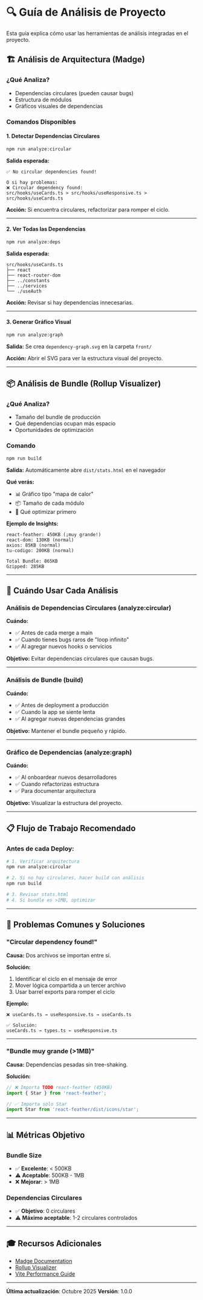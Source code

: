 # 🔍 Guía de Análisis de Proyecto

Esta guía explica cómo usar las herramientas de análisis integradas en el proyecto.

## 🏗️ Análisis de Arquitectura (Madge)

### ¿Qué Analiza?
- Dependencias circulares (pueden causar bugs)
- Estructura de módulos
- Gráficos visuales de dependencias

### Comandos Disponibles

#### 1. Detectar Dependencias Circulares
```bash
npm run analyze:circular
```

**Salida esperada:**
```
✅ No circular dependencies found!

O si hay problemas:
❌ Circular dependency found:
src/hooks/useCards.ts > src/hooks/useResponsive.ts > src/hooks/useCards.ts
```

**Acción:** Si encuentra circulares, refactorizar para romper el ciclo.

---

#### 2. Ver Todas las Dependencias
```bash
npm run analyze:deps
```

**Salida esperada:**
```
src/hooks/useCards.ts
├── react
├── react-router-dom
├── ../constants
├── ../services
└── ./useAuth
```

**Acción:** Revisar si hay dependencias innecesarias.

---

#### 3. Generar Gráfico Visual
```bash
npm run analyze:graph
```

**Salida:** Se crea `dependency-graph.svg` en la carpeta `front/`

**Acción:** Abrir el SVG para ver la estructura visual del proyecto.

---

## 📦 Análisis de Bundle (Rollup Visualizer)

### ¿Qué Analiza?
- Tamaño del bundle de producción
- Qué dependencias ocupan más espacio
- Oportunidades de optimización

### Comando

```bash
npm run build
```

**Salida:** Automáticamente abre `dist/stats.html` en el navegador

**Qué verás:**
- 📊 Gráfico tipo "mapa de calor"
- 📦 Tamaño de cada módulo
- 🎯 Qué optimizar primero

**Ejemplo de Insights:**
```
react-feather: 450KB (¡muy grande!)
react-dom: 130KB (normal)
axios: 85KB (normal)
tu-codigo: 200KB (normal)

Total Bundle: 865KB
Gzipped: 285KB
```

---

## 🎯 Cuándo Usar Cada Análisis

### **Análisis de Dependencias Circulares** (analyze:circular)
**Cuándo:**
- ✅ Antes de cada merge a main
- ✅ Cuando tienes bugs raros de "loop infinito"
- ✅ Al agregar nuevos hooks o servicios

**Objetivo:** Evitar dependencias circulares que causan bugs.

---

### **Análisis de Bundle** (build)
**Cuándo:**
- ✅ Antes de deployment a producción
- ✅ Cuando la app se siente lenta
- ✅ Al agregar nuevas dependencias grandes

**Objetivo:** Mantener el bundle pequeño y rápido.

---

### **Gráfico de Dependencias** (analyze:graph)
**Cuándo:**
- ✅ Al onboardear nuevos desarrolladores
- ✅ Cuando refactorizas estructura
- ✅ Para documentar arquitectura

**Objetivo:** Visualizar la estructura del proyecto.

---

## 📋 Flujo de Trabajo Recomendado

### Antes de cada Deploy:
```bash
# 1. Verificar arquitectura
npm run analyze:circular

# 2. Si no hay circulares, hacer build con análisis
npm run build

# 3. Revisar stats.html
# 4. Si bundle es >1MB, optimizar
```

---

## 🚨 Problemas Comunes y Soluciones

### "Circular dependency found!"
**Causa:** Dos archivos se importan entre sí.

**Solución:**
1. Identificar el ciclo en el mensaje de error
2. Mover lógica compartida a un tercer archivo
3. Usar barrel exports para romper el ciclo

**Ejemplo:**
```
❌ useCards.ts → useResponsive.ts → useCards.ts

✅ Solución:
useCards.ts → types.ts ← useResponsive.ts
```

---

### "Bundle muy grande (>1MB)"
**Causa:** Dependencias pesadas sin tree-shaking.

**Solución:**
```typescript
// ❌ Importa TODO react-feather (450KB)
import { Star } from 'react-feather';

// ✅ Importa solo Star
import Star from 'react-feather/dist/icons/star';
```

---

## 📊 Métricas Objetivo

### Bundle Size
- ✅ **Excelente**: < 500KB
- ⚠️ **Aceptable**: 500KB - 1MB
- ❌ **Mejorar**: > 1MB

### Dependencias Circulares
- ✅ **Objetivo**: 0 circulares
- ⚠️ **Máximo aceptable**: 1-2 circulares controlados

---

## 🎓 Recursos Adicionales

- [Madge Documentation](https://github.com/pahen/madge)
- [Rollup Visualizer](https://github.com/btd/rollup-plugin-visualizer)
- [Vite Performance Guide](https://vitejs.dev/guide/performance.html)

---

**Última actualización**: Octubre 2025
**Versión**: 1.0.0

